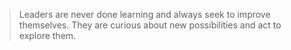 >Leaders are never done learning and always seek to improve themselves. They are curious about new possibilities and act to explore them.